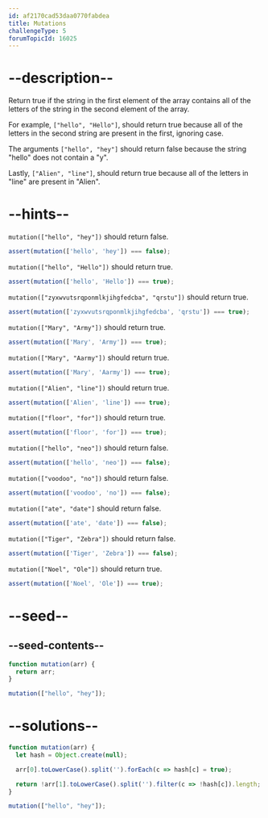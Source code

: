 ```yaml
---
id: af2170cad53daa0770fabdea
title: Mutations
challengeType: 5
forumTopicId: 16025
---
```


# --description--

Return true if the string in the first element of the array contains all of the letters of the string in the second element of the array.

For example, `["hello", "Hello"]`, should return true because all of the letters in the second string are present in the first, ignoring case.

The arguments `["hello", "hey"]` should return false because the string "hello" does not contain a "y".

Lastly, `["Alien", "line"]`, should return true because all of the letters in "line" are present in "Alien".

# --hints--

`mutation(["hello", "hey"])` should return false.

```js
assert(mutation(['hello', 'hey']) === false);
```

`mutation(["hello", "Hello"])` should return true.

```js
assert(mutation(['hello', 'Hello']) === true);
```

`mutation(["zyxwvutsrqponmlkjihgfedcba", "qrstu"])` should return true.

```js
assert(mutation(['zyxwvutsrqponmlkjihgfedcba', 'qrstu']) === true);
```

`mutation(["Mary", "Army"])` should return true.

```js
assert(mutation(['Mary', 'Army']) === true);
```

`mutation(["Mary", "Aarmy"])` should return true.

```js
assert(mutation(['Mary', 'Aarmy']) === true);
```

`mutation(["Alien", "line"])` should return true.

```js
assert(mutation(['Alien', 'line']) === true);
```

`mutation(["floor", "for"])` should return true.

```js
assert(mutation(['floor', 'for']) === true);
```

`mutation(["hello", "neo"])` should return false.

```js
assert(mutation(['hello', 'neo']) === false);
```

`mutation(["voodoo", "no"])` should return false.

```js
assert(mutation(['voodoo', 'no']) === false);
```

`mutation(["ate", "date"]` should return false.

```js
assert(mutation(['ate', 'date']) === false);
```

`mutation(["Tiger", "Zebra"])` should return false.

```js
assert(mutation(['Tiger', 'Zebra']) === false);
```

`mutation(["Noel", "Ole"])` should return true.

```js
assert(mutation(['Noel', 'Ole']) === true);
```

# --seed--

## --seed-contents--

```js
function mutation(arr) {
  return arr;
}

mutation(["hello", "hey"]);
```

# --solutions--

```js
function mutation(arr) {
  let hash = Object.create(null);

  arr[0].toLowerCase().split('').forEach(c => hash[c] = true);

  return !arr[1].toLowerCase().split('').filter(c => !hash[c]).length;
}

mutation(["hello", "hey"]);
```